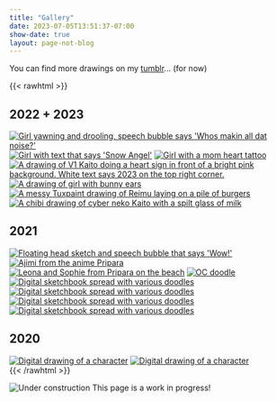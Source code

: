 ```yaml
---
title: "Gallery"
date: 2023-07-05T13:51:37-07:00
show-date: true
layout: page-not-blog
---
```


You can find more drawings on my [tumblr](https://monkeyschoolboy.tumblr.com//tagged/kyletooling)... (for now)

{{< rawhtml >}}
<div id="gallery">
<h2>2022 + 2023</h2>
<a href="/img/gallery/2022/1.jpg" data-lightbox="2022"><img src="/img/gallery/2022/1-thumb.jpg"
        alt="Girl yawning and drooling, speech bubble says 'Whos makin all dat noise?'"></a>
<a href="/img/gallery/2022/2.jpg" data-lightbox="2022"><img src="/img/gallery/2022/2-thumb.jpg"
        alt="Girl with text that says 'Snow Angel'"></a>
<a href="/img/gallery/2022/3.jpg" data-lightbox="2022" data-title="idk what to say about these drawings!"><img
        src="/img/gallery/2022/3-thumb.jpg" alt="Girl with a mom heart tattoo"></a>
<a href="/img/gallery/2023/1.jpg" data-lightbox="2022" data-title="kaito for chai (chezimwu @ tumblr)"><img
        src="/img/gallery/2023/1-thumb.jpg"
        alt="A drawing of V1 Kaito doing a heart sign in front of a bright pink background. White text says 2023 on the top right corner."></a>
<a href="/img/gallery/2023/2.jpg" data-lightbox="2022" data-title="bunny guhlll doodle"><img
        src="/img/gallery/2023/2-thumb.jpg" alt="A drawing of girl with bunny ears"></a>
<a href="/img/gallery/2023/3.jpg" data-lightbox="2022" data-title="burger queen reimu"><img
        src="/img/gallery/2023/3-thumb.jpg" alt="A messy Tuxpaint drawing of Reimu laying on a pile of burgers"></a>
<a href="/img/gallery/2023/4.jpg" data-lightbox="2022" data-title="another kaito for chai! (chezimwu @ tumblr)"><img
        src="/img/gallery/2023/4-thumb.jpg" alt="A chibi drawing of cyber neko Kaito with a spilt glass of milk"></a>
<h2>2021</h2>
<a href="/img/gallery/2021/1.jpg" data-lightbox="2021" data-title="doodle"><img src="/img/gallery/2021/1-thumb.jpg"
        alt="Floating head sketch and speech bubble that says 'Wow!'"></a>
<a href="/img/gallery/2021/2.jpg" data-lightbox="2021" data-title="ajimi from pripara!"><img
        src="/img/gallery/2021/2-thumb.jpg" alt="Ajimi from the anime Pripara"></a>
<a href="/img/gallery/2021/3.jpg" data-lightbox="2021" data-title="leophie beach slay"><img
        src="/img/gallery/2021/3-thumb.jpg" alt="Leona and Sophie from Pripara on the beach"></a>
<a href="/img/gallery/2021/4.jpg" data-lightbox="2021" data-title="oc doodle"><img src="/img/gallery/2021/4-thumb.jpg"
        alt="OC doodle"></a>
<a href="/img/gallery/2021/5.jpg" data-lightbox="2021" data-title="digital sketchbook thing"><img
        src="/img/gallery/2021/5-thumb.jpg" alt="Digital sketchbook spread with various doodles"></a>
<a href="/img/gallery/2021/6.jpg" data-lightbox="2021"><img src="/img/gallery/2021/6-thumb.jpg"
        alt="Digital sketchbook spread with various doodles"></a>
<a href="/img/gallery/2021/7.jpg" data-lightbox="2021"><img src="/img/gallery/2021/7-thumb.jpg"
        alt="Digital sketchbook spread with various doodles"></a>
<a href="/img/gallery/2021/8.jpg" data-lightbox="2021"><img src="/img/gallery/2021/8-thumb.jpg"
        alt="Digital sketchbook spread with various doodles"></a>

<h2>2020</h2>
<a href="/img/gallery/2020/1.jpg" data-lightbox="2020" data-title="alien oc lol"><img
        src="/img/gallery/2020/1-thumb.jpg" alt="Digital drawing of a character "></a>
<a href="/img/gallery/2020/2.jpg" data-lightbox="2020" data-title="another oc"><img src="/img/gallery/2020/2-thumb.jpg"
        alt="Digital drawing of a character"></a>
</div>
<script src="/lightbox/lightbox-plus-jquery.min.js"></script>
{{< /rawhtml >}}

![Under construction](/img/wip.gif)
This page is a work in progress!
